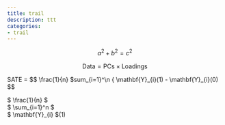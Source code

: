 ```yaml
---
title: trail
description: ttt
categories: 
- trail
---
```


$$a^2 + b^2 = c^2$$  

$$ \mathsf{Data = PCs} \times \mathsf{Loadings} $$  

SATE = $$ \frac{1}{n} \$sum_{i=1}^\n { \mathbf{Y}\_{i}(1) - \mathbf{Y}\_{i}(0) $$  

$ \frac{1}{n} $  
$ \sum_{i=1}^n $  
$ \mathbf{Y}\_{i} $(1)
